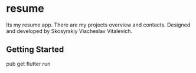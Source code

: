 # resume

Its my resume app. There are my projects overview and contacts.
Designed and developed by Skosyrskiy Viacheslav Vitalevich.

## Getting Started

pub get
flutter run
